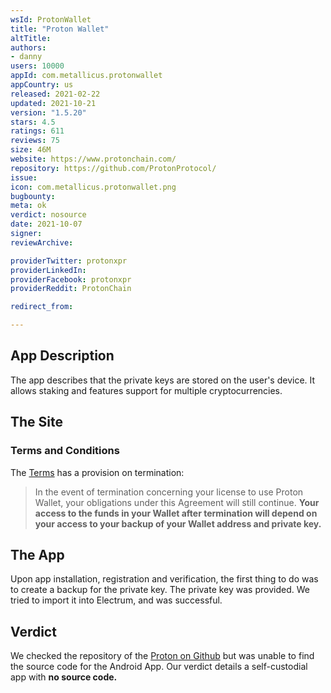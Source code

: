 ```yaml
---
wsId: ProtonWallet
title: "Proton Wallet"
altTitle: 
authors:
- danny
users: 10000
appId: com.metallicus.protonwallet
appCountry: us
released: 2021-02-22
updated: 2021-10-21
version: "1.5.20"
stars: 4.5
ratings: 611
reviews: 75
size: 46M
website: https://www.protonchain.com/
repository: https://github.com/ProtonProtocol/
issue: 
icon: com.metallicus.protonwallet.png
bugbounty: 
meta: ok
verdict: nosource
date: 2021-10-07
signer: 
reviewArchive:

providerTwitter: protonxpr
providerLinkedIn: 
providerFacebook: protonxpr
providerReddit: ProtonChain

redirect_from:

---
```


## App Description

The app describes that the private keys are stored on the user's device. It allows staking and features support for multiple cryptocurrencies.

## The Site

### Terms and Conditions

The [Terms](https://www.protonchain.com/terms/) has a provision on termination:

> In the event of termination concerning your license to use Proton Wallet, your obligations under this Agreement will still continue. **Your access to the funds in your Wallet after termination will depend on your access to your backup of your Wallet address and private key.**

## The App

Upon app installation, registration and verification, the first thing to do was to create a backup for the private key. The private key was provided. We tried to import it into Electrum, and was successful. 

## Verdict

We checked the repository of the [Proton on Github](https://github.com/ProtonProtocol/) but was unable to find the source code for the Android App. Our verdict details a self-custodial app with **no source code.**

